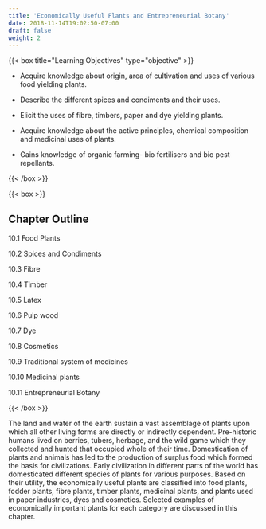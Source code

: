 ```yaml
---
title: 'Economically Useful Plants and Entrepreneurial Botany'
date: 2018-11-14T19:02:50-07:00
draft: false
weight: 2
---
```


{{< box title="Learning Objectives" type="objective" >}}






*  Acquire knowledge about origin, area
of cultivation and uses of various food
yielding plants.

* Describe the different spices and
condiments and their uses.

* Elicit the uses of fibre, timbers, paper and
dye yielding plants.

*  Acquire knowledge about the active
principles, chemical composition and
medicinal uses of plants.

* Gains knowledge of organic farming- bio
fertilisers and bio pest repellants.

{{< /box >}}


{{< box >}}

##  Chapter Outline  

10.1 Food Plants
 
10.2 Spices and Condiments
 
10.3 Fibre
 
10.4 Timber
 
10.5 Latex
 
10.6 Pulp wood
 
10.7 Dye
 
10.8 Cosmetics

10.9 Traditional system of medicines

10.10 Medicinal plants

10.11 Entrepreneurial Botany

{{< /box >}}

The land and water of the earth sustain a
vast assemblage of plants upon which all
other living forms are directly or indirectly
dependent. Pre-historic humans lived on
berries, tubers, herbage, and the wild game
which they collected and hunted that occupied
whole of their time. Domestication of plants
and animals has led to the production of
surplus food which formed the basis for
civilizations. Early civilization in different
parts of the world has domesticated different
species of plants for various purposes. Based
on their utility, the economically useful plants
are classified into food plants, fodder plants,
fibre plants, timber plants, medicinal plants,
and plants used in paper industries, dyes and
cosmetics. Selected examples of economically
important plants for each category are
discussed in this chapter.



